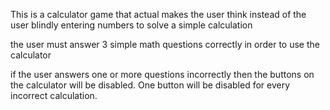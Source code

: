 This is a calculator game that actual makes the user think instead of the user blindly entering numbers to solve 
a simple calculation 


the user must answer 3 simple math questions correctly in order to use the calculator

if the user answers one or more questions incorrectly then the buttons on the calculator will be disabled. One
button will be disabled for every incorrect calculation.
